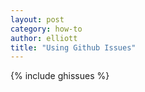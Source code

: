 ```yaml
---
layout: post
category: how-to
author: elliott
title: "Using Github Issues"
---
```


{% include ghissues %}